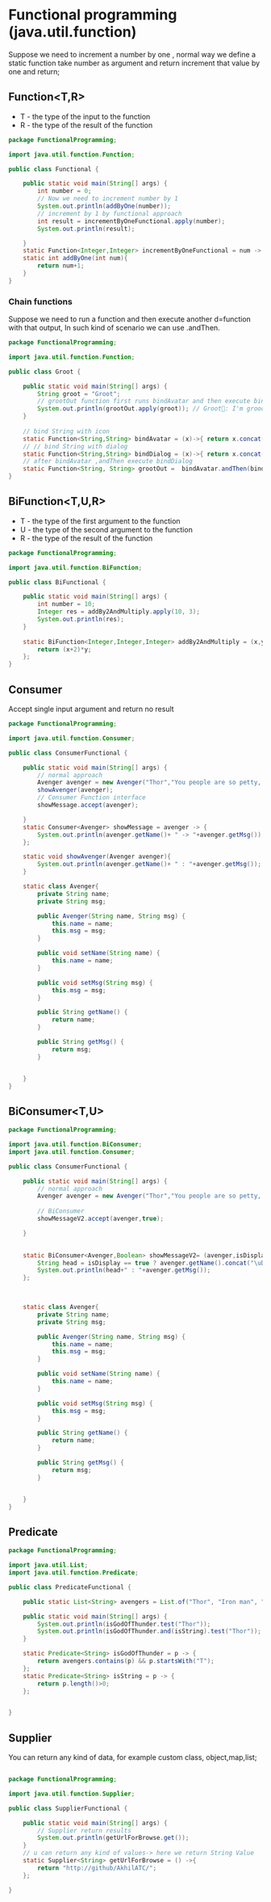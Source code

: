 # Functional programming (java.util.function)

Suppose we need to increment a number by one , normal way we define a
static function take number as argument and return increment that value by one
and return;

## Function<T,R>

- T - the type of the input to the function
- R - the type of the result of the function

```java
package FunctionalProgramming;

import java.util.function.Function;

public class Functional {

    public static void main(String[] args) {
        int number = 0;
        // Now we need to increment number by 1
        System.out.println(addByOne(number));
        // increment by 1 by functional approach
        int result = incrementByOneFunctional.apply(number);
        System.out.println(result);

    }
    static Function<Integer,Integer> incrementByOneFunctional = num -> num+1; // takes 1 argument and produce 1 result
    static int addByOne(int num){
        return num+1;
    }
}
```

### Chain functions

Suppose we need to run a function and then execute another d=function with that output, In such kind of scenario we can use .andThen.

```java
package FunctionalProgramming;

import java.util.function.Function;

public class Groot {

    public static void main(String[] args) {
        String groot = "Groot";
        // grootOut function first runs bindAvatar and then execute bindDialog 
        System.out.println(grootOut.apply(groot)); // Groot🌱: I'm grooott....!
    }
    
    // bind String with icon 
    static Function<String,String> bindAvatar = (x)->{ return x.concat("\uD83C\uDF31");};
    // // bind String with dialog 
    static Function<String,String> bindDialog = (x)->{ return x.concat(": I'm grooott....!");};
    // after bindAvatar ,andThen execute bindDialog
    static Function<String, String> grootOut =  bindAvatar.andThen(bindDialog);
}
```

## BiFunction<T,U,R>
 

- T - the type of the first argument to the function
- U - the type of the second argument to the function
- R - the type of the result of the function

```java
package FunctionalProgramming;

import java.util.function.BiFunction;

public class BiFunctional {

    public static void main(String[] args) {
        int number = 10;
        Integer res = addBy2AndMultiply.apply(10, 3);
        System.out.println(res);
    }
    
    static BiFunction<Integer,Integer,Integer> addBy2AndMultiply = (x,y) -> {
        return (x+2)*y;
    };
}
```

## Consumer<T>

Accept single input argument and return no result

```java
package FunctionalProgramming;

import java.util.function.Consumer;

public class ConsumerFunctional {

    public static void main(String[] args) {
        // normal approach
        Avenger avenger = new Avenger("Thor","You people are so petty, and tiny.");
        showAvenger(avenger);
        // Consumer Function interface
        showMessage.accept(avenger);

    }
    static Consumer<Avenger> showMessage = avenger -> {
        System.out.println(avenger.getName()+ " -> "+avenger.getMsg());
    };

    static void showAvenger(Avenger avenger){
        System.out.println(avenger.getName()+ " : "+avenger.getMsg());
    }

    static class Avenger{
        private String name;
        private String msg;

        public Avenger(String name, String msg) {
            this.name = name;
            this.msg = msg;
        }

        public void setName(String name) {
            this.name = name;
        }

        public void setMsg(String msg) {
            this.msg = msg;
        }

        public String getName() {
            return name;
        }

        public String getMsg() {
            return msg;
        }


    }
}
```

## BiConsumer<T,U>

```java
package FunctionalProgramming;

import java.util.function.BiConsumer;
import java.util.function.Consumer;

public class ConsumerFunctional {

    public static void main(String[] args) {
        // normal approach
        Avenger avenger = new Avenger("Thor","You people are so petty, and tiny.");
       
        // BiConsumer
        showMessageV2.accept(avenger,true);

    }
    

    static BiConsumer<Avenger,Boolean> showMessageV2= (avenger,isDisplay) ->{
        String head = isDisplay == true ? avenger.getName().concat("\uD83D\uDD28") : avenger.getName();
        System.out.println(head+" : "+avenger.getMsg());
    };

    

    static class Avenger{
        private String name;
        private String msg;

        public Avenger(String name, String msg) {
            this.name = name;
            this.msg = msg;
        }

        public void setName(String name) {
            this.name = name;
        }

        public void setMsg(String msg) {
            this.msg = msg;
        }

        public String getName() {
            return name;
        }

        public String getMsg() {
            return msg;
        }


    }
}
```
## Predicate<T>

```java
package FunctionalProgramming;

import java.util.List;
import java.util.function.Predicate;

public class PredicateFunctional {

    public static List<String> avengers = List.of("Thor", "Iron man", "Captain america");

    public static void main(String[] args) {
        System.out.println(isGodOfThunder.test("Thor"));
        System.out.println(isGodOfThunder.and(isString).test("Thor"));
    }

    static Predicate<String> isGodOfThunder = p -> {
        return avengers.contains(p) && p.startsWith("T");
    };
    static Predicate<String> isString = p -> {
        return p.length()>0;
    };


}
```

## Supplier<T>

You can return any kind of data, for example custom class, object,map,list;

```java

package FunctionalProgramming;

import java.util.function.Supplier;

public class SupplierFunctional {

    public static void main(String[] args) {
        // Supplier return results
        System.out.println(getUrlForBrowse.get());
    }
    // u can return any kind of values-> here we return String Value
    static Supplier<String> getUrlForBrowse = () ->{
        return "http://github/AkhilATC/";
    };

}

```
